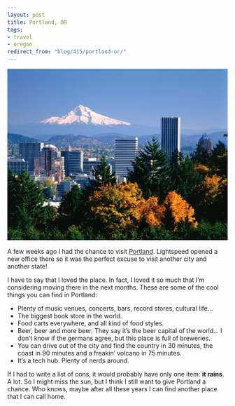 ```yaml
---
layout: post
title: Portland, OR
tags:
- travel
- oregon
redirect_from: "blog/415/portland-or/"
---
```


<p><img src="/images/196.jpg"></p>
<p>A few weeks ago I had the chance to visit <a href="http://www.travelportland.com/">Portland</a>. Lightspeed opened a new office there so it was the perfect excuse to visit another city and another state!</p>
<!--more-->
<p>I have to say that I loved the place. In fact, I loved it so much that I’m considering moving there in the next months. These are some of the cool things you can find in Portland:</p>
<ul>
  <li>Plenty of music venues, concerts, bars, record stores, cultural life…</li>
  <li>The biggest book store in the world.</li>
  <li>Food carts everywhere, and all kind of food styles.</li>
  <li>Beer, beer and more beer. They say it’s the beer capital of the world… I don’t know if the germans agree, but this place is full of breweries.</li>
  <li>You can drive out of the city and find the country in 30 minutes, the coast in 90 minutes and a freakin’ volcano in 75 minutes.</li>
  <li>It’s a tech hub. Plenty of nerds around.</li>
</ul>
<p>If I had to write a list of cons, it would probably have only one item: <strong>it rains</strong>. A lot. So I might miss the sun, but I think I still want to give Portland a chance. Who knows, maybe after all these years I can find another place that I can call home.</p>